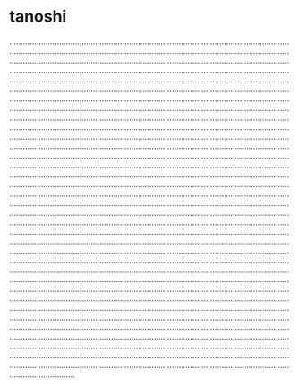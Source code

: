 # tanoshi
.................................................................................................................................................................................................................................................................................................................................................................................................................................................................................................................................................................................................................................................................................................................................................................................................................................................................................................................................................................................................................................................................................................................................................................................................................................................................................................................................................................................................................................................................................................................................................................................................................................................................................................................................................................................................................................................................................................................................................................................................................................................................................................................................................................................................................................................................................................................................................................................................................................................................................................................................................................................................................................................................................................................................................................................................................................................................................................................................................................................................................................................................................................................................................................................................................................................................................................................................................................................................................................................................................................................................................................................................................................................................................................................................................................................................................................................................................................................................................................................................................................................................................................................................................................................................................................................................................................................................................................................................................................................................................................................................................